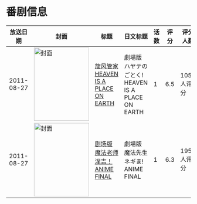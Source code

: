 # 番剧信息

|放送日期|封面|标题|日文标题|话数|评分|评分人数|
|---|---|---|---|---|---|---|
|2011-08-27|<img src="//lain.bgm.tv/pic/cover/c/25/44/17792_evPj8.jpg" alt="封面" style="width:150px;height:200px;object-fit:cover;">|[旋风管家 HEAVEN IS A PLACE ON EARTH](https://bangumi.tv/subject/17792)|劇場版 ハヤテのごとく! HEAVEN IS A PLACE ON EARTH|1|6.5|1058人评分|
|2011-08-27|<img src="//lain.bgm.tv/pic/cover/c/7e/4b/34585_78D4U.jpg" alt="封面" style="width:150px;height:200px;object-fit:cover;">|[剧场版 魔法老师涅吉！ANIME FINAL](https://bangumi.tv/subject/34585)|劇場版 魔法先生ネギま! ANIME FINAL|1|6.3|195人评分|
